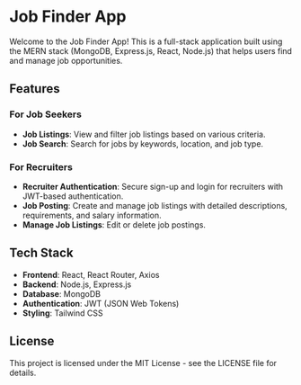 # Job Finder App

Welcome to the Job Finder App! This is a full-stack application built using the MERN stack (MongoDB, Express.js, React, Node.js) that helps users find and manage job opportunities.

## Features

### For Job Seekers

- **Job Listings**: View and filter job listings based on various criteria.
- **Job Search**: Search for jobs by keywords, location, and job type.

### For Recruiters

- **Recruiter Authentication**: Secure sign-up and login for recruiters with JWT-based authentication.
- **Job Posting**: Create and manage job listings with detailed descriptions, requirements, and salary information.
- **Manage Job Listings**: Edit or delete job postings.

## Tech Stack

- **Frontend**: React, React Router, Axios
- **Backend**: Node.js, Express.js
- **Database**: MongoDB
- **Authentication**: JWT (JSON Web Tokens)
- **Styling**: Tailwind CSS 

## License
This project is licensed under the MIT License - see the LICENSE file for details.
